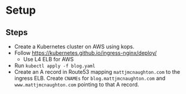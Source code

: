# Setup

## Steps

- Create a Kubernetes cluster on AWS using kops.
- Follow https://kubernetes.github.io/ingress-nginx/deploy/
  - Use L4 ELB for AWS
- Run `kubectl apply -f blog.yaml`
- Create an A record in Route53 mapping `mattjmcnaughton.com` to the
  ingress ELB. Create `CNAMEs` for `blog.mattjmcnaughton.com` and
  `www.mattjmcnaughton.com` pointing to that A record.

